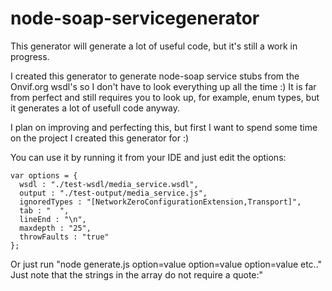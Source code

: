 ﻿# node-soap-servicegenerator

This generator will generate a lot of useful code, but it's still a work in progress.

I created this generator to generate node-soap service stubs from the Onvif.org wsdl's so I don't have to look everything up all the time :)
It is far from perfect and still requires you to look up, for example, enum types, but it generates a lot of usefull code anyway.

I plan on improving and perfecting this, but first I want to spend some time on the project I created this generator for :)

You can use it by running it from your IDE and just edit the options:

	var options = {
	  wsdl : "./test-wsdl/media_service.wsdl",
	  output : "./test-output/media_service.js",
	  ignoredTypes : "[NetworkZeroConfigurationExtension,Transport]",
	  tab : "  ",
	  lineEnd : "\n",
	  maxdepth : "25",
	  throwFaults : "true"
	};

Or just run "node generate.js option=value option=value option=value etc.."
Just note that the strings in the array do not require a quote:"
